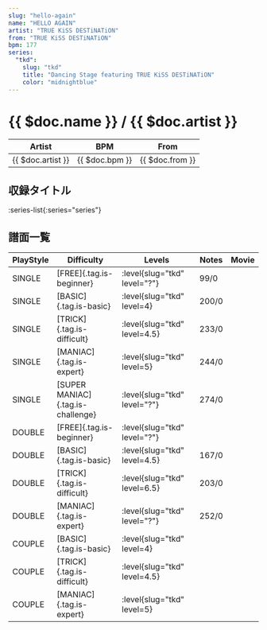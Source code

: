 ```yaml
---
slug: "hello-again"
name: "HELLO AGAIN"
artist: "TRUE KiSS DESTiNATiON"
from: "TRUE KiSS DESTiNATiON"
bpm: 177
series:
  "tkd":
    slug: "tkd"
    title: "Dancing Stage featuring TRUE KiSS DESTiNATiON"
    color: "midnightblue"
---
```


# {{ $doc.name }} / {{ $doc.artist }}

|Artist|BPM|From|
|------|---|----|
|{{ $doc.artist }}|{{ $doc.bpm }}|{{ $doc.from }}|

## 収録タイトル

:series-list{:series="series"}

## 譜面一覧

|PlayStyle|Difficulty|Levels|Notes|Movie|
|---------|----------|------|-----|-----|
|SINGLE|[FREE]{.tag.is-beginner}|:level{slug="tkd" level="?"}|99/0||
|SINGLE|[BASIC]{.tag.is-basic}|:level{slug="tkd" level=4}|200/0||
|SINGLE|[TRICK]{.tag.is-difficult}|:level{slug="tkd" level=4.5}|233/0||
|SINGLE|[MANIAC]{.tag.is-expert}|:level{slug="tkd" level=5}|244/0||
|SINGLE|[SUPER MANIAC]{.tag.is-challenge}|:level{slug="tkd" level="?"}|274/0||
|DOUBLE|[FREE]{.tag.is-beginner}|:level{slug="tkd" level="?"}|||
|DOUBLE|[BASIC]{.tag.is-basic}|:level{slug="tkd" level=4.5}|167/0||
|DOUBLE|[TRICK]{.tag.is-difficult}|:level{slug="tkd" level=6.5}|203/0||
|DOUBLE|[MANIAC]{.tag.is-expert}|:level{slug="tkd" level="?"}|252/0||
|COUPLE|[BASIC]{.tag.is-basic}|:level{slug="tkd" level=4}|||
|COUPLE|[TRICK]{.tag.is-difficult}|:level{slug="tkd" level=4.5}|||
|COUPLE|[MANIAC]{.tag.is-expert}|:level{slug="tkd" level=5}|||
